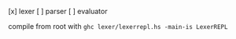 [x] lexer
[ ] parser
[ ] evaluator

compile from root with `ghc lexer/lexerrepl.hs -main-is LexerREPL`
